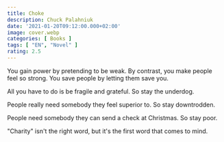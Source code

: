 ```yaml
---
title: Choke
description: Chuck Palahniuk
date: '2021-01-20T09:12:00.000+02:00'
image: cover.webp
categories: [ Books ]
tags: [ "EN", "Novel" ]
rating: 2.5
---
```


You gain power by pretending to be weak. By contrast, you make people feel so strong. You save people by letting them save you.

All you have to do is be fragile and grateful. So stay the underdog.

People really need somebody they feel superior to. So stay downtrodden.

People need somebody they can send a check at Christmas. So stay poor.

"Charity" isn't the right word, but it's the first word that comes to mind.
